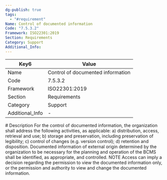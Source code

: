 ```yaml
---
dg-publish: true
tags:
  - "#requirement"
Name: Control of documented information
Code: "7.5.3.2"
Framework: ISO22301:2019
Section: Requirements
Category: Support
Additional_Info: 
---
```


<div><table class="dataview table-view-table"><thead class="table-view-thead"><tr class="table-view-tr-header"><th class="table-view-th"><span>Key</span><span class="dataview small-text">6</span></th><th class="table-view-th"><span>Value</span></th></tr></thead><tbody class="table-view-tbody"><tr><td><span>Name</span></td><td><span>Control of documented information</span></td></tr><tr><td><span>Code</span></td><td><span>7.5.3.2</span></td></tr><tr><td><span>Framework</span></td><td><span>ISO22301:2019</span></td></tr><tr><td><span>Section</span></td><td><span>Requirements</span></td></tr><tr><td><span>Category</span></td><td><span>Support</span></td></tr><tr><td><span>Additional_Info</span></td><td><span>-</span></td></tr></tbody></table></div>
# Description
For the control of documented information, the organization shall address the following activities, as applicable: a) distribution, access, retrieval and use; b) storage and preservation, including preservation of legibility; c) control of changes (e.g. version control); d) retention and disposition. Documented information of external origin determined by the organization to be necessary for the planning and operation of the BCMS shall be identified, as appropriate, and controlled. NOTE Access can imply a decision regarding the permission to view the documented information only, or the permission and authority to view and change the documented information.
